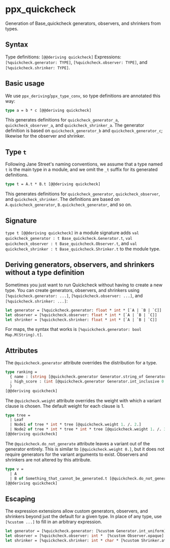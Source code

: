 # ppx_quickcheck

Generation of Base_quickcheck generators, observers, and shrinkers from types.

Syntax
-------

Type definitions: `[@@deriving quickcheck]`
Expressions: `[%quickcheck.generator: TYPE]`, `[%quickcheck.observer: TYPE]`,
and `[%quickcheck.shrinker: TYPE]`.

Basic usage
-----

We use `ppx_deriving`/`ppx_type_conv`, so type definitions are annotated this way:

```ocaml
type a = b * c [@@deriving quickcheck]
```

This generates definitions for `quickcheck_generator_a`, `quickcheck_observer_a`, and
`quickcheck_shrinker_a`. The generator definition is based on `quickcheck_generator_b` and
`quickcheck_generator_c`; likewise for the observer and shrinker.

Type `t`
--------

Following Jane Street's naming conventions, we assume that a type named `t` is the main
type in a module, and we omit the `_t` suffix for its generated definitions.

```ocaml
type t = A.t * B.t [@@deriving quickcheck]
```

This generates definitions for `quickcheck_generator`, `quickcheck_observer`, and
`quickcheck_shrinker`. The definitions are based on `A.quickcheck_generator`,
`B.quickcheck_generator`, and so on.

Signature
---------

`type t [@@deriving quickcheck]` in a module signature adds
`val quickcheck_generator : t Base_quickcheck.Generator.t`,
`val quickcheck_observer : t Base_quickcheck.Observer.t`, and
`val quickcheck_shrinker : t Base_quickcheck.Shrinker.t` to the module type.

Deriving generators, observers, and shrinkers without a type definition
-----------------------------------------------------------------------

Sometimes you just want to run Quickcheck without having to create a new type. You can
create generators, observers, and shrinkers using `[%quickcheck.generator: ...]`,
`[%quickcheck.observer: ...]`, and `[%quickcheck.shrinker: ...]`:

```ocaml
let generator = [%quickcheck.generator: float * int * [`A | `B | `C]]
let observer = [%quickcheck.observer: float * int * [`A | `B | `C]]
let shrinker = [%quickcheck.shrinker: float * int * [`A | `B | `C]]
```

For maps, the syntax that works is `[%quickcheck.generator: bool Map.M(String).t]`.

Attributes
----------

The `@quickcheck.generator` attribute overrides the distribution for a type.

```ocaml
type ranking =
  { name : (string [@quickcheck.generator Generator.string_of Generator.char_alpha])
  ; high_score : (int [@quickcheck.generator Generator.int_inclusive 0 999_999])
  }
[@@deriving quickcheck]
```

The `@quickcheck.weight` attribute overrides the weight with which a variant clause is
chosen. The default weight for each clause is 1.

```ocaml
type tree =
  | Leaf
  | Node1 of tree * int * tree [@quickcheck.weight 1. /. 2.]
  | Node2 of tree * int * tree * int * tree [@quickcheck.weight 1. /. 3.]
[@@deriving quickcheck]
```

The `@quickcheck.do_not_generate` attribute leaves a variant out of
the generator entirely. This is similar to `[@quickcheck.weight 0.]`,
but it does not require generators for the variant arguments to exist.
Observers and shrinkers are not altered by this attribute.

```ocaml
type v =
  | A
  | B of Something_that_cannot_be_generated.t [@quickcheck.do_not_generate]
[@@deriving quickcheck]
```

Escaping
--------

The expression extensions allow custom generators, observers, and shrinkers beyond just
the default for a given type. In place of any type, use `[%custom ...]` to fill in an
arbitrary expression.

```ocaml
let generator = [%quickcheck.generator: [%custom Generator.int_uniform] * char * string]
let observer = [%quickcheck.observer: int *  [%custom Observer.opaque] * string]
let shrinker = [%quickcheck.shrinker: int * char * [%custom Shrinker.atomic]]
```
